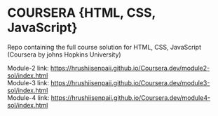 # COURSERA {HTML, CSS, JavaScript}

Repo containing the full course solution for HTML, CSS, JavaScript (Coursera by johns Hopkins University)

Module-2 link: https://hrushiisenpaii.github.io/Coursera.dev/module2-sol/index.html<br>
Module-3 link: https://hrushiisenpaii.github.io/Coursera.dev/module3-sol/index.html<br>
Module-4 link: https://hrushiisenpaii.github.io/Coursera.dev/module4-sol/index.html
 
